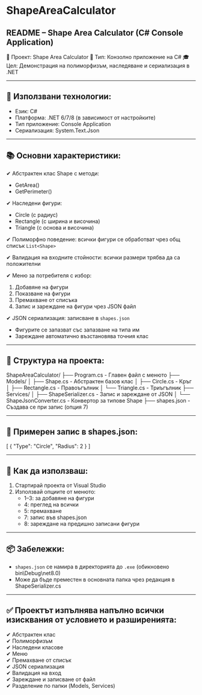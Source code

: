 # ShapeAreaCalculator

README – Shape Area Calculator (C# Console Application)
--------------------------------------------------------

📌 Проект: Shape Area Calculator
📁 Тип: Конзолно приложение на C#
🎓 Цел: Демонстрация на полиморфизъм, наследяване и сериализация в .NET

--------------------------------------------------------
🔧 Използвани технологии:
--------------------------------------------------------
- Език: C#
- Платформа: .NET 6/7/8 (в зависимост от настройките)
- Тип приложение: Console Application
- Сериализация: System.Text.Json

--------------------------------------------------------
📚 Основни характеристики:
--------------------------------------------------------
✔ Абстрактен клас Shape с методи:
   - GetArea()
   - GetPerimeter()

✔ Наследени фигури:
   - Circle (с радиус)
   - Rectangle (с ширина и височина)
   - Triangle (с основа и височина)

✔ Полиморфно поведение: всички фигури се обработват чрез общ списък `List<Shape>`

✔ Валидация на входните стойности: всички размери трябва да са положителни

✔ Меню за потребителя с избор:
   1. Добавяне на фигури
   2. Показване на фигури
   3. Премахване от списъка
   4. Запис и зареждане на фигури чрез JSON файл

✔ JSON сериализация: записване в `shapes.json`
   - Фигурите се запазват със запазване на типа им
   - Зареждане автоматично възстановява точния клас

--------------------------------------------------------
📂 Структура на проекта:
--------------------------------------------------------

ShapeAreaCalculator/
├── Program.cs                    - Главен файл с менюто
├── Models/
│   ├── Shape.cs                 - Абстрактен базов клас
│   ├── Circle.cs                - Кръг
│   ├── Rectangle.cs             - Правоъгълник
│   └── Triangle.cs              - Триъгълник
├── Services/
│   ├── ShapeSerializer.cs       - Запис и зареждане от JSON
│   └── ShapeJsonConverter.cs    - Конвертор за типове Shape
├── shapes.json                  - Създава се при запис (опция 7)

--------------------------------------------------------
📌 Примерен запис в shapes.json:
--------------------------------------------------------

[
  {
    "Type": "Circle",
    "Radius": 2
  }
]

--------------------------------------------------------
📝 Как да използваш:
--------------------------------------------------------

1. Стартирай проекта от Visual Studio
2. Използвай опциите от менюто:
   - 1–3: за добавяне на фигури
   - 4: преглед на всички
   - 5: премахване
   - 7: запис във shapes.json
   - 8: зареждане на предишно записани фигури

--------------------------------------------------------
📦 Забележки:
--------------------------------------------------------

- `shapes.json` се намира в директорията до `.exe` (обикновено bin\Debug\net8.0)
- Може да бъде преместен в основната папка чрез редакция в ShapeSerializer.cs

--------------------------------------------------------
✅ Проектът изпълнява напълно всички изисквания от условието и разширенията:
--------------------------------------------------------

✔ Абстрактен клас  
✔ Полиморфизъм  
✔ Наследени класове  
✔ Меню  
✔ Премахване от списък  
✔ JSON сериализация  
✔ Валидация на вход  
✔ Зареждане и записване от файл  
✔ Разделение по папки (Models, Services)
